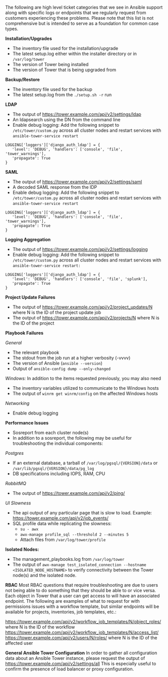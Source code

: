 The following are high level ticket categories that we see in Ansible support along with specific logs or endpoints that we regularly request from customers experiencing these problems.  Please note that this list is not comprehensive but is intended to serve as a foundation for common case types.  

**Installation/Upgrades**
- The inventory file used for the installation/upgrade
- The latest setup.log either within the installer directory or in `/var/log/tower`
- The version of Tower being installed
- The version of Tower that is being upgraded from

**Backup/Restore**
- The inventory file used for the backup
- The latest setup.log from the `./setup.sh -r` run

**LDAP**
- The output of https://tower.example.com/api/v2/settings/ldap
- An ldapsearch using the DN from the command line 
- Enable debug logging: Add the following snippet to `/etc/tower/custom.py` across all cluster nodes and restart services with `ansible-tower-service restart`

```
LOGGING['loggers']['django_auth_ldap'] = {
   'level': 'DEBUG', 'handlers': ['console', 'file', 'tower_warnings'],
   'propagate': True
}
```
**SAML**
- The output of https://tower.example.com/api/v2/settings/saml 
- A decoded SAML response from the IDP 
- Enable debug logging: Add the following snippet to `/etc/tower/custom.py` across all cluster nodes and restart services with `ansible-tower-service restart`
```
LOGGING['loggers']['django_auth_ldap'] = {
   'level': 'DEBUG', 'handlers': ['console', 'file', 'tower_warnings'],
   'propagate': True
}
```
**Logging Aggregation**
- The output of https://tower.example.com/api/v2/settings/logging 
- Enable debug logging: Add the following snippet to `/etc/tower/custom.py` across all cluster nodes and restart services with `ansible-tower-service restart:`
```
LOGGING['loggers']['django_auth_ldap'] = {
   'level': 'DEBUG', 'handlers': ['console', 'file', 'splunk'],
   'propagate': True
}
```
**Project Update Failures**
- The output of https://tower.example.com/api/v2/project_updates/N where N is the ID of the project update job
- The output of https://tower.example.com/api/v2/projects/N where N is the ID of the project 

**Playbook Failures**

*General*
- The relevant playbook
- The stdout from the job run at a higher verbosity (-vvvv) 
- The version of Ansible (`ansible --version`)
- Output of `ansible-config dump --only-changed`

*Windows:* In addition to the items requested previously, you may also need
- The inventory variables utilized to communicate to the Windows hosts
- The output of `winrm get winrm/config` on the affected Windows hosts

*Networking*
- Enable debug logging 

**Performance Issues**
- Sosreport from each cluster node(s)
- In addition to a sosreport, the following may be useful for troubleshooting the individual components:

*Postgres*
- If an external database, a tarball of `/var/log/pgsql/{VERSION}/data` or `/var/lib/pgsql/{VERSION}/data/pg_log`
- DB specifications including IOPS, RAM, CPU

*RabbitMQ*
- The output of https://tower.example.com/api/v2/ping/ 

*UI Slowness*
- The api output of any particular page that is slow to load. Example: https://tower.example.com/api/v2/job_events/ 
- SQL profile data while replicating the slowness:
   - `su - awx`
   - `awx-manage profile_sql --threshold 2 --minutes 5`
   - Attach files from `/var/log/tower/profile`

**Isolated Nodes:**
- The management_playbooks.log from `/var/log/tower`
- The output of `awx-manage test_isolated_connection --hostname <ISOLATED_NODE_HOSTNAME>` to verify connectivity between the Tower node(s) and the isolated node. 

**RBAC**
Most RBAC questions that require troubleshooting are due to users not being able to do something that they should be able to or vice versa.  Each object in Tower that a user can get access to will have an associated endpoint.  The following are examples of what to request for with permissions issues with a workflow template, but similar endpoints will be available for projects, inventories, job templates, etc.:

https://tower.example.com/api/v2/workflow_job_templates/N/object_roles/ where N is the ID of the workflow
https://tower.example.com/api/v2/workflow_job_templates/N/access_list/  
https://tower.example.com/api/v2/users/N/roles/  where N is the ID of the affected user

**General Ansible Tower Configuration**
In order to gather all configuration data about an Ansible Tower instance, please request the output of https://tower.example.com/api/v2/settings/all This is especially useful to confirm the presence of load balancer or proxy configuration. 

